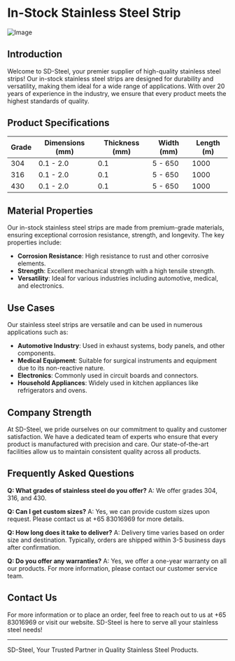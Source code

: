 # In-Stock Stainless Steel Strip

![Image](https://github.com/user-attachments/assets/2567258e-e124-4816-932d-1809bd27ef0b)

## Introduction

Welcome to SD-Steel, your premier supplier of high-quality stainless steel strips! Our in-stock stainless steel strips are designed for durability and versatility, making them ideal for a wide range of applications. With over 20 years of experience in the industry, we ensure that every product meets the highest standards of quality.

## Product Specifications

| Grade | Dimensions (mm) | Thickness (mm) | Width (mm) | Length (m) |
|-------|------------------|----------------|------------|------------|
| 304   | 0.1 - 2.0        | 0.1            | 5 - 650    | 1000       |
| 316   | 0.1 - 2.0        | 0.1            | 5 - 650    | 1000       |
| 430   | 0.1 - 2.0        | 0.1            | 5 - 650    | 1000       |

## Material Properties

Our in-stock stainless steel strips are made from premium-grade materials, ensuring exceptional corrosion resistance, strength, and longevity. The key properties include:

- **Corrosion Resistance**: High resistance to rust and other corrosive elements.
- **Strength**: Excellent mechanical strength with a high tensile strength.
- **Versatility**: Ideal for various industries including automotive, medical, and electronics.

## Use Cases

Our stainless steel strips are versatile and can be used in numerous applications such as:

- **Automotive Industry**: Used in exhaust systems, body panels, and other components.
- **Medical Equipment**: Suitable for surgical instruments and equipment due to its non-reactive nature.
- **Electronics**: Commonly used in circuit boards and connectors.
- **Household Appliances**: Widely used in kitchen appliances like refrigerators and ovens.

## Company Strength

At SD-Steel, we pride ourselves on our commitment to quality and customer satisfaction. We have a dedicated team of experts who ensure that every product is manufactured with precision and care. Our state-of-the-art facilities allow us to maintain consistent quality across all products. 

## Frequently Asked Questions

**Q: What grades of stainless steel do you offer?**
A: We offer grades 304, 316, and 430.

**Q: Can I get custom sizes?**
A: Yes, we can provide custom sizes upon request. Please contact us at +65 83016969 for more details.

**Q: How long does it take to deliver?**
A: Delivery time varies based on order size and destination. Typically, orders are shipped within 3-5 business days after confirmation.

**Q: Do you offer any warranties?**
A: Yes, we offer a one-year warranty on all our products. For more information, please contact our customer service team.

## Contact Us

For more information or to place an order, feel free to reach out to us at +65 83016969 or visit our website. SD-Steel is here to serve all your stainless steel needs!

---

SD-Steel, Your Trusted Partner in Quality Stainless Steel Products.
